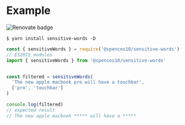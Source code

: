 # Example


![Renovate badge](https://badges.renovateapi.com/github/spences10/sensitive-words)

```shell
$ yarn install sensitive-words -D
```

```javascript
const { sensitiveWords } = require('@spences10/sensitive-words')
// ES2015 modules
import { sensitiveWords } from '@spences10/sensitive-words'


const filtered = sensitiveWords(
  'The new apple macbook pro will have a touchbar',
  ['pro', 'touchbar']
)

console.log(filtered)
// expected result
// The new apple macbook ***** will have a *****
```
